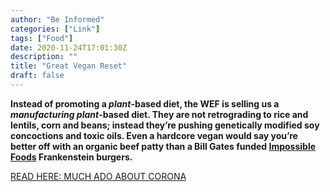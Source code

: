 ```yaml
---
author: "Be Informed"
categories: ["Link"]
tags: ["Food"]
date: 2020-11-24T17:01:30Z
description: ""
title: "Great Vegan Reset"
draft: false
---
```


**Instead of promoting a *plant*-based diet, the WEF is selling us a *manufacturing plant*-based diet. They are not retrograding to rice and lentils, corn and beans;  instead they’re pushing genetically modified soy concoctions and toxic  oils. Even a hardcore vegan would say you’re better off with an organic  beef patty than a Bill Gates funded [Impossible Foods](https://www.cnbc.com/2019/03/08/bill-gates-backed-impossible-burger-ceo-patrick-brown-on-fighting-meat.html) Frankenstein burgers.**  

[READ HERE: MUCH ADO ABOUT CORONA](https://muchadoaboutcorona.ca/great-vegan-reset/)